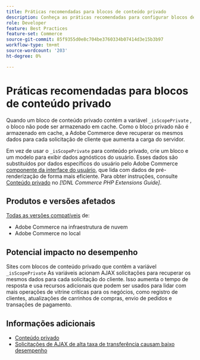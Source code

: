 ```yaml
---
title: Práticas recomendadas para blocos de conteúdo privado
description: Conheça as práticas recomendadas para configurar blocos de conteúdo privado a fim de otimizar o desempenho da vitrine.
role: Developer
feature: Best Practices
feature-set: Commerce
source-git-commit: 85f9355d0e8c704be3760334b07414d3e15b3b97
workflow-type: tm+mt
source-wordcount: '203'
ht-degree: 0%

---
```


# Práticas recomendadas para blocos de conteúdo privado

Quando um bloco de conteúdo privado contém a variável `_isScopePrivate` , o bloco não pode ser armazenado em cache. Como o bloco privado não é armazenado em cache, a Adobe Commerce deve recuperar os mesmos dados para cada solicitação de cliente que aumenta a carga do servidor.

Em vez de usar o `_isScopePrivate` para conteúdo privado, crie um bloco e um modelo para exibir dados agnósticos do usuário. Esses dados são substituídos por dados específicos do usuário pelo Adobe Commerce [componente da interface do usuário](https://glossary.magento.com/ui-component/), que lida com dados de pré-renderização de forma mais eficiente. Para obter instruções, consulte [Conteúdo privado](https://developer.adobe.com/commerce/php/development/cache/page/private-content/) no _[!DNL Commerce PHP Extensions Guide]_.

## Produtos e versões afetados

[Todas as versões compatíveis](../../../release/versions.md) de:

- Adobe Commerce na infraestrutura de nuvem
- Adobe Commerce no local

## Potencial impacto no desempenho

Sites com blocos de conteúdo privado que contêm a variável `_isScopePrivate` As variáveis acionam AJAX solicitações para recuperar os mesmos dados para cada solicitação do cliente. Isso aumenta o tempo de resposta e usa recursos adicionais que podem ser usados para lidar com mais operações de vitrine críticas para os negócios, como registro de clientes, atualizações de carrinhos de compras, envio de pedidos e transações de pagamento.

## Informações adicionais

- [Conteúdo privado](../../../performance/configuration.md#client-side-optimization-settings)
- [Solicitações de AJAX de alta taxa de transferência causam baixo desempenho](https://experienceleague.adobe.com/docs/commerce-knowledge-base/kb/troubleshooting/miscellaneous/high-throughput-ajax-requests-cause-poor-performance.html)


